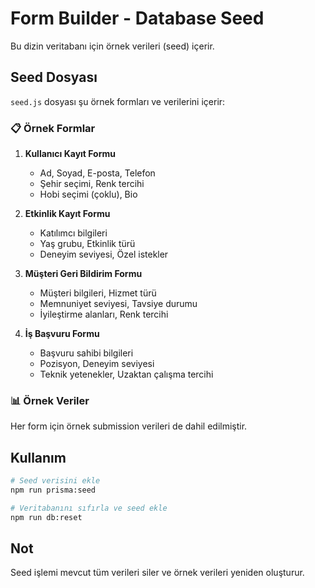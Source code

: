 # Form Builder - Database Seed

Bu dizin veritabanı için örnek verileri (seed) içerir.

## Seed Dosyası

`seed.js` dosyası şu örnek formları ve verilerini içerir:

### 📋 Örnek Formlar

1. **Kullanıcı Kayıt Formu**
   - Ad, Soyad, E-posta, Telefon
   - Şehir seçimi, Renk tercihi
   - Hobi seçimi (çoklu), Bio

2. **Etkinlik Kayıt Formu**
   - Katılımcı bilgileri
   - Yaş grubu, Etkinlik türü
   - Deneyim seviyesi, Özel istekler

3. **Müşteri Geri Bildirim Formu**
   - Müşteri bilgileri, Hizmet türü
   - Memnuniyet seviyesi, Tavsiye durumu
   - İyileştirme alanları, Renk tercihi

4. **İş Başvuru Formu**
   - Başvuru sahibi bilgileri
   - Pozisyon, Deneyim seviyesi
   - Teknik yetenekler, Uzaktan çalışma tercihi

### 📊 Örnek Veriler

Her form için örnek submission verileri de dahil edilmiştir.

## Kullanım

```bash
# Seed verisini ekle
npm run prisma:seed

# Veritabanını sıfırla ve seed ekle
npm run db:reset
```

## Not

Seed işlemi mevcut tüm verileri siler ve örnek verileri yeniden oluşturur.